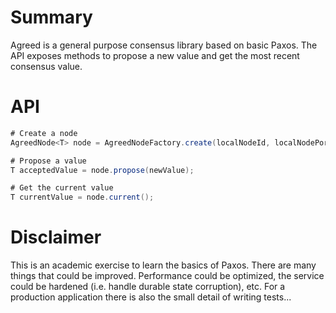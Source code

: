 # Summary

Agreed is a general purpose consensus library based on basic Paxos. The API exposes methods to 
propose a new value and get the most recent consensus value.

# API

```java
# Create a node
AgreedNode<T> node = AgreedNodeFactory.create(localNodeId, localNodePort, Set<Url> otherNodes);

# Propose a value
T acceptedValue = node.propose(newValue);

# Get the current value
T currentValue = node.current();  
```

# Disclaimer

This is an academic exercise to learn the basics of Paxos. There are many things that could be improved. Performance could be optimized, the service could be hardened (i.e. handle durable state corruption), etc. For a production 
application there is also the small detail of writing tests...
